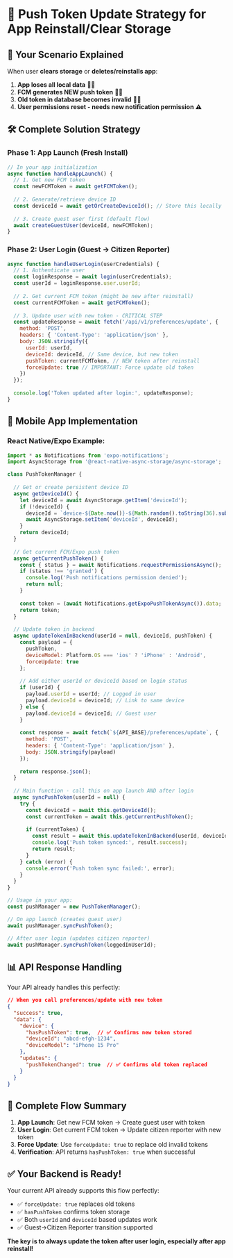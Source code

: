 # 🔄 Push Token Update Strategy for App Reinstall/Clear Storage

## 🎯 Your Scenario Explained

When user **clears storage** or **deletes/reinstalls app**:

1. **App loses all local data** 📱❌
2. **FCM generates NEW push token** 🔔🆕  
3. **Old token in database becomes invalid** 💾❌
4. **User permissions reset - needs new notification permission** ⚠️

## 🛠️ Complete Solution Strategy

### **Phase 1: App Launch (Fresh Install)**
```javascript
// In your app initialization
async function handleAppLaunch() {
  // 1. Get new FCM token
  const newFCMToken = await getFCMToken();
  
  // 2. Generate/retrieve device ID
  const deviceId = await getOrCreateDeviceId(); // Store this locally
  
  // 3. Create guest user first (default flow)
  await createGuestUser(deviceId, newFCMToken);
}
```

### **Phase 2: User Login (Guest → Citizen Reporter)**
```javascript
async function handleUserLogin(userCredentials) {
  // 1. Authenticate user
  const loginResponse = await login(userCredentials);
  const userId = loginResponse.user.userId;
  
  // 2. Get current FCM token (might be new after reinstall)
  const currentFCMToken = await getFCMToken();
  
  // 3. Update user with new token - CRITICAL STEP
  const updateResponse = await fetch('/api/v1/preferences/update', {
    method: 'POST',
    headers: { 'Content-Type': 'application/json' },
    body: JSON.stringify({
      userId: userId,
      deviceId: deviceId, // Same device, but new token
      pushToken: currentFCMToken, // NEW token after reinstall
      forceUpdate: true // IMPORTANT: Force update old token
    })
  });
  
  console.log('Token updated after login:', updateResponse);
}
```

## 📱 Mobile App Implementation

### **React Native/Expo Example:**
```javascript
import * as Notifications from 'expo-notifications';
import AsyncStorage from '@react-native-async-storage/async-storage';

class PushTokenManager {
  
  // Get or create persistent device ID
  async getDeviceId() {
    let deviceId = await AsyncStorage.getItem('deviceId');
    if (!deviceId) {
      deviceId = `device-${Date.now()}-${Math.random().toString(36).substr(2, 9)}`;
      await AsyncStorage.setItem('deviceId', deviceId);
    }
    return deviceId;
  }
  
  // Get current FCM/Expo push token
  async getCurrentPushToken() {
    const { status } = await Notifications.requestPermissionsAsync();
    if (status !== 'granted') {
      console.log('Push notifications permission denied');
      return null;
    }
    
    const token = (await Notifications.getExpoPushTokenAsync()).data;
    return token;
  }
  
  // Update token in backend
  async updateTokenInBackend(userId = null, deviceId, pushToken) {
    const payload = {
      pushToken,
      deviceModel: Platform.OS === 'ios' ? 'iPhone' : 'Android',
      forceUpdate: true
    };
    
    // Add either userId or deviceId based on login status
    if (userId) {
      payload.userId = userId; // Logged in user
      payload.deviceId = deviceId; // Link to same device
    } else {
      payload.deviceId = deviceId; // Guest user
    }
    
    const response = await fetch(`${API_BASE}/preferences/update`, {
      method: 'POST',
      headers: { 'Content-Type': 'application/json' },
      body: JSON.stringify(payload)
    });
    
    return response.json();
  }
  
  // Main function - call this on app launch AND after login
  async syncPushToken(userId = null) {
    try {
      const deviceId = await this.getDeviceId();
      const currentToken = await this.getCurrentPushToken();
      
      if (currentToken) {
        const result = await this.updateTokenInBackend(userId, deviceId, currentToken);
        console.log('Push token synced:', result.success);
        return result;
      }
    } catch (error) {
      console.error('Push token sync failed:', error);
    }
  }
}

// Usage in your app:
const pushManager = new PushTokenManager();

// On app launch (creates guest user)
await pushManager.syncPushToken(); 

// After user login (updates citizen reporter)
await pushManager.syncPushToken(loggedInUserId);
```

## 📊 API Response Handling

Your API already handles this perfectly:

```json
// When you call preferences/update with new token
{
  "success": true,
  "data": {
    "device": {
      "hasPushToken": true,  // ✅ Confirms new token stored
      "deviceId": "abcd-efgh-1234",
      "deviceModel": "iPhone 15 Pro"
    },
    "updates": {
      "pushTokenChanged": true  // ✅ Confirms old token replaced
    }
  }
}
```

## 🔄 Complete Flow Summary

1. **App Launch**: Get new FCM token → Create guest user with token
2. **User Login**: Get current FCM token → Update citizen reporter with new token
3. **Force Update**: Use `forceUpdate: true` to replace old invalid tokens
4. **Verification**: API returns `hasPushToken: true` when successful

## ✅ Your Backend is Ready!

Your current API already supports this flow perfectly:
- ✅ `forceUpdate: true` replaces old tokens
- ✅ `hasPushToken` confirms token storage
- ✅ Both `userId` and `deviceId` based updates work
- ✅ Guest→Citizen Reporter transition supported

**The key is to always update the token after user login, especially after app reinstall!**